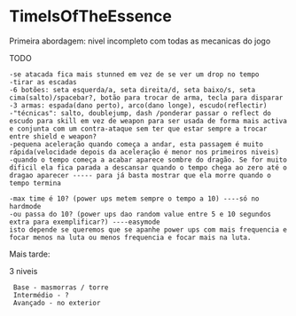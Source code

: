 # TimeIsOfTheEssence
Primeira abordagem: nivel incompleto com todas as mecanicas do jogo

TODO

  	-se atacada fica mais stunned em vez de se ver um drop no tempo
  	-tirar as escadas
  	-6 botões: seta esquerda/a, seta direita/d, seta baixo/s, seta cima(salto)/spacebar?, botão para trocar de arma, tecla para disparar
  	-3 armas: espada(dano perto), arco(dano longe), escudo(reflectir)
  	-"técnicas": salto, doublejump, dash /ponderar passar o reflect do escudo para skill em vez de weapon para ser usada de forma mais activa e conjunta com um contra-ataque sem ter que estar sempre a trocar entre shield e weapon?	
  	-pequena aceleração quando começa a andar, esta passagem é muito rápida(velocidade depois da aceleração é menor nos primeiros niveis)	
  	-quando o tempo começa a acabar aparece sombre do dragão. Se for muito dificil ela fica parada a descansar quando o tempo chega ao zero até o dragao aparecer ----- para já basta mostrar que ela morre quando o tempo termina
	
	-max time é 10? (power ups metem sempre o tempo a 10) ----só no hardmode
	-ou passa do 10? (power ups dao random value entre 5 e 10 segundos extra para exemplificar?) ----easymode
  	isto depende se queremos que se apanhe power ups com mais frequencia e focar menos na luta ou menos frequencia e focar mais na luta. 
  
 Mais tarde:
 
 3 niveis

	 Base - masmorras / torre
	 Intermédio - ?
	 Avançado - no exterior

